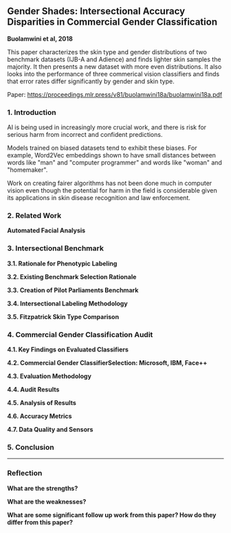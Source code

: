 ## Gender Shades: Intersectional Accuracy Disparities in Commercial Gender Classification

**Buolamwini et al, 2018**

This paper characterizes the skin type and gender distributions of two benchmark datasets 
(IJB-A and Adience) and finds lighter skin samples the majority.
It then presents a new dataset with more even distributions. 
It also looks into the performance of three commerical vision classifiers 
and finds that error rates differ significantly by gender and skin type.

Paper: https://proceedings.mlr.press/v81/buolamwini18a/buolamwini18a.pdf

### 1. Introduction

AI is being used in increasingly more crucial work, 
and there is risk for serious harm from incorrect and confident predictions.

Models trained on biased datasets tend to exhibit these biases. 
For example, Word2Vec embeddings shown to have small distances between words like "man" and "computer programmer"
and words like "woman" and "homemaker".

Work on creating fairer algorithms has not been done much in 
computer vision even though the potential for harm in the field is considerable
given its applications in skin disease recognition and law enforcement.

### 2. Related Work

**Automated Facial Analysis**

### 3. Intersectional Benchmark

**3.1. Rationale for Phenotypic Labeling**

**3.2. Existing Benchmark Selection Rationale**

**3.3. Creation of Pilot Parliaments Benchmark**

**3.4. Intersectional Labeling Methodology**

**3.5. Fitzpatrick Skin Type Comparison**

### 4. Commercial Gender Classification Audit

**4.1. Key Findings on Evaluated Classifiers**

**4.2. Commercial Gender ClassifierSelection: Microsoft, IBM, Face++**

**4.3. Evaluation Methodology**

**4.4. Audit Results**

**4.5. Analysis of Results**

**4.6. Accuracy Metrics**

**4.7. Data Quality and Sensors**



### 5. Conclusion








---

### Reflection      

**What are the strengths?** 


**What are the weaknesses?**      


**What are some significant follow up work from this paper? How do they differ from this paper?**    
